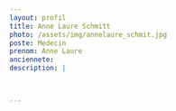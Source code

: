 ```yaml
---
layout: profil
title: Anne Laure Schmitt
photo: /assets/img/annelaure_schmit.jpg
poste: Medecin
prenom: Anne Laure
anciennete: 
description: |


  
---
```


